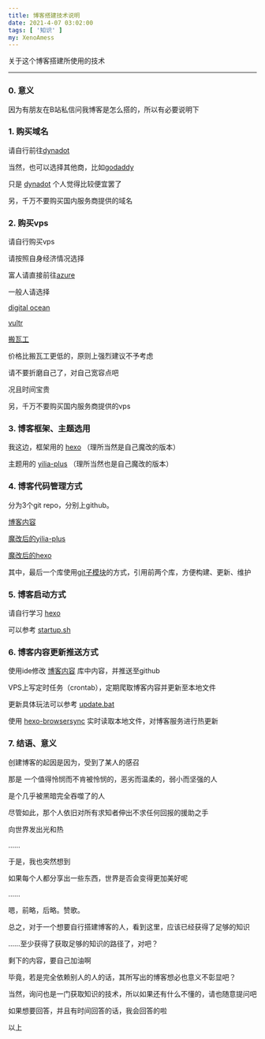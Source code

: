 ```yaml
---
title: 博客搭建技术说明
date: 2021-4-07 03:02:00
tags: [ '知识' ]
my: XenoAmess
---
```


关于这个博客搭建所使用的技术

---

### 0. 意义

因为有朋友在B站私信问我博客是怎么搭的，所以有必要说明下

### 1. 购买域名

请自行前往[dynadot](https://www.dynadot.com/)

当然，也可以选择其他商，比如[godaddy](https://godaddy.com/)

只是 [dynadot](https://www.dynadot.com/) 个人觉得比较便宜罢了

另，千万不要购买国内服务商提供的域名

### 2. 购买vps

请自行购买vps

请按照自身经济情况选择

富人请直接前往[azure](https://azure.microsoft.com/zh-cn/)

一般人请选择

[digital ocean](https://www.digitalocean.com/)

[vultr](https://www.vultr.com/)

[搬瓦工](https://bandwagonhost.com/)

价格比搬瓦工更低的，原则上强烈建议不予考虑

请不要折磨自己了，对自己宽容点吧

况且时间宝贵

另，千万不要购买国内服务商提供的vps

### 3. 博客框架、主题选用

我这边，框架用的 [hexo](https://hexo.io/zh-cn/) （理所当然是自己魔改的版本）

主题用的 [yilia-plus](https://github.com/JoeyBling/hexo-theme-yilia-plus) （理所当然也是自己魔改的版本）

### 4. 博客代码管理方式

分为3个git repo，分别上github。

[博客内容](https://github.com/XenoAmess/XenoAmessBlog)

[魔改后的yilia-plus](https://github.com/XenoAmess/hexo-theme-yilia-plus)

[魔改后的hexo](https://github.com/XenoAmess/XenoAmessBlogFramework)

其中，最后一个库使用[git子模块](https://git-scm.com/book/zh/v2/Git-%E5%B7%A5%E5%85%B7-%E5%AD%90%E6%A8%A1%E5%9D%97 )的方式，引用前两个库，方便构建、更新、维护

### 5. 博客启动方式

请自行学习 [hexo](https://hexo.io/zh-cn/)

可以参考 [startup.sh](https://github.com/XenoAmess/XenoAmessBlogFramework/blob/master/startup.sh)

### 6. 博客内容更新推送方式

使用ide修改 [博客内容](https://github.com/XenoAmess/XenoAmessBlog) 库中内容，并推送至github

VPS上写定时任务（crontab），定期爬取博客内容并更新至本地文件

更新具体玩法可以参考 [update.bat](https://github.com/XenoAmess/XenoAmessBlogFramework/blob/master/update.bat)

使用 [hexo-browsersync](https://github.com/hexojs/hexo-browsersync) 实时读取本地文件，对博客服务进行热更新

### 7. 结语、意义

创建博客的起因是因为，受到了某人的感召

那是 一个值得怜悯而不肯被怜悯的，恶劣而温柔的，弱小而坚强的人

是个几乎被黑暗完全吞噬了的人

尽管如此，那个人依旧对所有求知者伸出不求任何回报的援助之手

向世界发出光和热

……

于是，我也突然想到

如果每个人都分享出一些东西，世界是否会变得更加美好呢

……

嗯，前略，后略。赞歌。

总之，对于一个想要自行搭建博客的人，看到这里，应该已经获得了足够的知识

……至少获得了获取足够的知识的路径了，对吧？

剩下的内容，要自己加油啊

毕竟，若是完全依赖别人的人的话，其所写出的博客想必也意义不彰显吧？

当然，询问也是一门获取知识的技术，所以如果还有什么不懂的，请也随意提问吧

如果想要回答，并且有时间回答的话，我会回答的啦

以上
